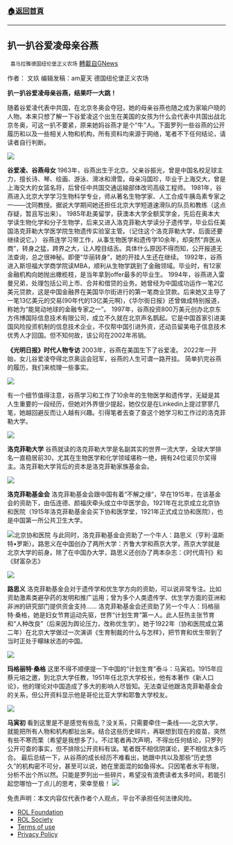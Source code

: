 ###  [:house:返回首頁](https://github.com/ourhimalayas/txt)
---


## 扒一扒谷爱凌母亲谷燕
` 喜马拉雅德国纽伦堡正义农场` [轉載自GNews](https://gnews.org/zh-hans/2000629/)

作者： 文玖
编辑发稿：am夏天
德国纽伦堡正义农场

**扒一扒谷爱凌母亲谷燕，结果吓一大跳！**

随着谷爱凌代表中共国，在北京冬奥会夺冠，她的母亲谷燕也随之成为家喻户晓的人物。本来只想了解一下谷爱凌这个出生在美国的女孩为什么会代表中共国出战北京冬奥，可这一扒不要紧，原来她妈谷燕才是个“牛”人。下面罗列一些谷燕的公开履历和以及一些相关人物和机构，所有资料均来源于网络，笔者不下任何结论，请读者自行判断。

![](https://assets.gnews.org/wp-content/uploads/2022/02/image-1326.png)

**谷爱凌、谷燕母女**
1963年，谷燕出生于北京。父亲谷振光，曾是中国名校足球主力，擅长诗、琴、绘画、游泳、滑冰和滑雪。母亲冯国珍，毕业于上海交大，曾是上海交大的女篮名将，后曾任中共国交通运输部体改司高级工程师。
1981年，谷燕进入北京大学学习生物科学专业，师从著名生物学家、人工合成牛胰岛素专家之一——沈同教授。据说大学期间她还担任北京大学短道速滑队的队员和教练（这点存疑，暂且写出来）。
1985年赴美留学，获澳本大学全额奖学金，先后在奥本大学读生物化学和分子生物学，后来又进入洛克菲勒大学读分子遗传学，毕业后任美国洛克菲勒大学医学院生物遗传实验室主管。（记住这个洛克菲勒大学，后面还要继续说它。）
谷燕连学习带工作，从事生物医学和遗传学10余年，却突然“弃医从商”，转身之猛，跨界之大，让人瞠目结舌。具体什么原因不得而知，公开报道无法查询，总之很神秘。即便“华丽转身”，她的开挂人生还在继续。
1992年，谷燕进入斯坦福大学商学院读MBA，顺利从生物学跳到了金融领域。毕业时，有12家金融机构向她抛出橄榄枝，是当年拿到offer最多的毕业生。
1994年，谷燕进入雷曼兄弟，处理包括公司上市、合并和借贷的业务。她曾经为中国成功运作一笔2亿美元贷款，这是中国金融界在美国华尔街进行的第一笔商业贷款。后来她又主导了一笔13亿美元的交易(90年代的13亿美元啊)，《华尔街日报》还曾做成特别报道，称她为“能晃动地球的金融专家之一”。
1997年，谷燕投资800万美元创办北京东方伟博国际信息技术有限公司，成立不久就在北京声名鹊起。它是中国首家引进美国风险投资机制的信息技术企业，不仅帮中国引进外资，还动员留美电子信息技术优秀人才回国。但不知何故，该公司在2002年吊销。

**《光明日报》时代人物专访**
2003年，谷燕在美国生下了谷爱凌。
2022年一开始，女儿谷爱凌夺得北京奥运会冠军，谷燕的人生可谓一路开挂。
简单扒完谷燕的履历，我们来梳理一些事实。

![](https://assets.gnews.org/wp-content/uploads/2022/02/image-1336.png)

有一个细节值得注意，谷燕学习和工作了10余年的生物医学和遗传学，无疑是其人生重要的一段经历，但她对外界很少提起，她仅仅是在Linkedin上提过寥寥几笔，她越回避反而让人越有兴趣。引得笔者去查了查这个她学习和工作过的洛克菲勒大学。

![](https://assets.gnews.org/wp-content/uploads/2022/02/image-1328.png)

**洛克菲勒大学**
谷燕就读的洛克菲勒大学是名副其实的世界一流大学，全球大学排名一直稳居前30，尤其在生物医学和化学领域堪称一绝，拥有24位诺贝尔奖得主。洛克菲勒大学背后的资本是洛克菲勒家族基金会。

![](https://assets.gnews.org/wp-content/uploads/2022/02/image-1329.png)

**洛克菲勒基金会**
洛克菲勒基金会跟中国有着“不解之缘”，早在1915年，在该基金会的资助下，由伍连德、颜福庆牵头成立中华医学会。1921年在北京成立北京协和医院（1915年洛克菲勒基金会买下协和医学堂，1921年正式成立协和医院），也是中国第一所公共卫生大学。

![](https://assets.gnews.org/wp-content/uploads/2022/02/image-1331.png)北京协和医院
与此同时，洛克菲勒基金会资助了一个牛人：路思义（亨利·温斯特•罗斯）。路思义在中国创办了两所大学：齐鲁大学和燕京大学，燕京大学就是北京大学的前身。除了在中国办大学，路思义还创办了两本杂志：《时代周刊》和《财富杂志》



![](https://assets.gnews.org/wp-content/uploads/2022/02/image-1332-edited.png)













**路思义**
洛克菲勒基金会对于遗传学和优生学方向的资助，可以说非常专注。比如资助激素类避孕药的发明和推广运用；曾为多个人类遗传学、优生学方面的亚洲和非洲的研究部门提供资金支持……
洛克菲勒基金会还资助了另一个牛人：玛格丽特·桑格，她是妇女节育运动先驱，世界“计划生育”第一人。此人狂热主张节育和“人种改良”（后来因为舆论压力，改称优生学）。她于1922年（协和医院成立第二年）在北京大学做过一次演讲《生育制裁的什么与怎样》，把节育和优生带到了当时正处于矇昧状态的中国。



![](https://assets.gnews.org/wp-content/uploads/2022/02/image-1335.png)















**玛格丽特·桑格**
这里不得不顺便提一下中国的“计划生育”泰斗：马寅初。1915年应蔡元培之邀，到北京大学任教，1951年任北京大学校长，他有本著作《新人口论》，他的理论对中国造成了多大的影响人尽皆知。无法查证他跟洛克菲勒基金会的关系，但公开资料显示他是哥伦比亚大学和耶鲁大学校友。



![](https://assets.gnews.org/wp-content/uploads/2022/02/image-1333.png)













**马寅初**
看到这里是不是感觉有些乱？没关系，只需要牵住一条线——北京大学，就能把所有人物和机构都扯出来。结合这些历史碎片，再联想到现在的疫苗，突然有些不寒而栗（希望是我想多了）。不过笔者再次声明，不得出任何结论，只罗列公开可查的事实，但不排除公开资料有误。笔者既不相信阴谋论，更不相信太多巧合。
最后总结一下，从谷燕的成长经历不难看出，她跟中共以及那些“历史悠久”的机构密不可分，甚至可以说，她在里面混的如鱼得水。只因笔者水平有限，分析不出个所以然。只能是罗列出一些碎片，希望没有浪费读者太多时间，若能引起您哪怕一丁点儿的思考，荣幸至极！
![](https://assets.gnews.org/wp-content/uploads/2022/02/德农二维码-28.png)
 

免责声明：本文内容仅代表作者个人观点，平台不承担任何法律风险。

- [ROL Foundation](https://rolfoundation.org/)
- [ROL Society](https://rolsociety.org/)
- [Terms of use](https://gnews.org/terms-of-use-3/)
- [Privacy Policy](https://gnews.org/privacy-policy/)
